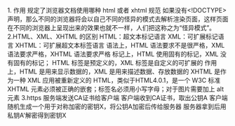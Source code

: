 1.<!DOCTYPE html> 作用
规定了浏览器文档使用哪种 html 或者 xhtml 规范
如果没有<!DOCTYPE>声明，那么不同的浏览器将会以自己不同的怪异的模式去解析渲染页面，这样页面在不同的浏览器上呈现出来的效果也就不一样，人们把这称之为“怪异模式”。
2.HTML、XML、XHTML 的区别
HTML：超文本标记语言
XML：可扩展标记语言
XHTML：可扩展超文本标签语言
语法上，HTML 语法要求不是很严格，XML 语法要求严格，XHTML 语法要求严格
标记上，HTML 使用固有的标记，XML 没有固有的标记；
HTML 标签是预定义的，XML 标签是自定义的可扩展的
作用上，HTML 是用来显示数据的，XML 是用来描述数据、存放数据的
XHTML 是作为一种 XML 应用被重新定义的 HTML，类似于HTML4.0.1，是一个 W3C 标准
XHTML 元素必须被正确的嵌套；标签名必须用小写字母；对于图片需要加上 alt 元素
3.https
服务端发送CA证书给客户端
客户端收到CA证书，取出公钥A
客户端随机生成一个用于对称加密的密钥X，将公钥A加密后传给服务器
服务器拿到后用私钥A'解密得到密钥X

